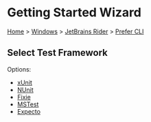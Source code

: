 # Getting Started Wizard

[Home](/docs/wiz/readme.md) > [Windows](Windows.md) > [JetBrains Rider](Windows_Rider.md) > [Prefer CLI](Windows_Rider_Cli.md)

## Select Test Framework

Options:
 * [xUnit](Windows_Rider_Cli_xUnit.md)
 * [NUnit](Windows_Rider_Cli_NUnit.md)
 * [Fixie](Windows_Rider_Cli_Fixie.md)
 * [MSTest](Windows_Rider_Cli_MSTest.md)
 * [Expecto](Windows_Rider_Cli_Expecto.md)
